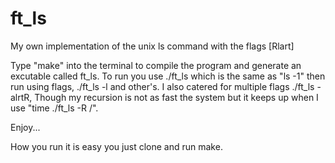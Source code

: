 # ft_ls
My own implementation of the unix ls command with the flags [Rlart]

Type "make" into the terminal to compile the program and generate an excutable called ft_ls. To run you use ./ft_ls which is the same as "ls -1"
then run using flags, ./ft_ls -l and other's. I also catered for multiple flags ./ft_ls -alrtR, Though my recursion is not as fast the system but it keeps up
when I use "time ./ft_ls -R /".

Enjoy...

How you run it is easy you just clone and run make.
